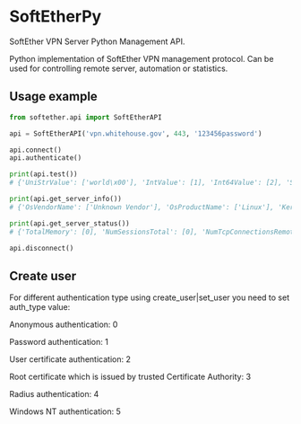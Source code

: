 SoftEtherPy
===========

SoftEther VPN Server Python Management API.

Python implementation of SoftEther VPN management protocol. Can be used for controlling remote server, automation or statistics.

Usage example
-------------
```python
from softether.api import SoftEtherAPI

api = SoftEtherAPI('vpn.whitehouse.gov', 443, '123456password')

api.connect()
api.authenticate()

print(api.test())
# {'UniStrValue': ['world\x00'], 'IntValue': [1], 'Int64Value': [2], 'StrValue': ['1']}

print(api.get_server_info())
# {'OsVendorName': ['Unknown Vendor'], 'OsProductName': ['Linux'], 'KernelName': ['Linux Kernel'], 'ServerType': [0], 'ServerHostName': ['vpnserver'], 'OsServicePack': [0], 'ServerBuildDate': [1413977090000], 'OsSystemName': ['Linux'], 'ServerBuildInt': [9506], 'ServerVerInt': [411], 'ServerProductName': ['SoftEther VPN Server (64 bit)'], 'OsType': [3100], 'ServerFamilyName': ['SoftEther'], 'ServerBuildInfoString': ['Compiled 2014/10/22 20:24:50 by yagi at pc25'], 'ServerVersionString': ['Version 4.11 Build 9506   (English)'], 'OsVersion': ['Unknown Linux Version']}

print(api.get_server_status())
# {'TotalMemory': [0], 'NumSessionsTotal': [0], 'NumTcpConnectionsRemote': [0], 'Send.UnicastBytes': [577743326], 'Recv.BroadcastCount': [1224620], 'NumHubStatic': [0], 'FreePhys': [0], 'ServerType': [0], 'UsedPhys': [0], 'NumHubDynamic': [0], 'Send.BroadcastCount': [43225], 'NumTcpConnections': [49], 'AssignedBridgeLicensesTotal': [0], 'Send.UnicastCount': [1746888], 'AssignedBridgeLicenses': [0], 'NumSessionsLocal': [0], 'AssignedClientLicenses': [0], 'Send.BroadcastBytes': [3140072], 'NumHubStandalone': [1], 'Recv.UnicastCount': [1752958], 'NumHubTotal': [1], 'AssignedClientLicensesTotal': [0], 'NumGroups': [0], 'Recv.BroadcastBytes': [74615494], 'CurrentTime': [1418792416592], 'UsedMemory': [0], 'Recv.UnicastBytes': [580004599], 'FreeMemory': [0], 'CurrentTick': [3039999042], 'TotalPhys': [0], 'NumSessionsRemote': [0], 'NumUsers': [3], 'StartTime': [1415753738050], 'NumTcpConnectionsLocal': [49], 'NumIpTables': [1], 'NumMacTables': [1]}

api.disconnect()
```

Create user
-------------
For different authentication type using create_user|set_user you need to set auth_type value:

Anonymous authentication: 0

Password authentication: 1

User certificate authentication: 2

Root certificate which is issued by trusted Certificate Authority: 3

Radius authentication: 4

Windows NT authentication: 5
